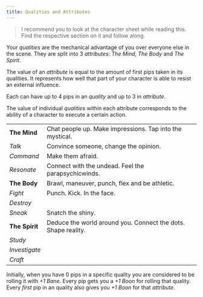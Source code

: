 ```yaml
---
title: Qualities and Attributes
---
```


> I recommend you to look at the character sheet while reading this. Find the respective section on it and follow along.

Your _qualities_ are the mechanical advantage of you over everyone else in the scene. They are split into 3 _attributes_: _The Mind_, _The Body_ and _The Spirit_.

The value of an _attribute_ is equal to the amount of first pips taken in its qualities. It represents how well that part of your character is able to resist an external influence.

Each can have up to 4 pips in an _quality_ and up to 3 in _attribute_.

The value of individual _qualities_ within each attribute corresponds to the ability of a character to execute a certain action.

|                |                                                               |
| -------------- | ------------------------------------------------------------- |
| **The Mind**   | Chat people up. Make impressions. Tap into the mystical.      |
| _Talk_         | Convince someone, change the opinion.                         |
| _Command_      | Make them afraid.                                             |
| _Resonate_     | Connect with the undead. Feel the parapsychicwinds.           |
| **The Body**   | Brawl, maneuver, punch, flex and be athletic.                 |
| _Fight_        | Punch. Kick. In the face.                                     |
| _Destroy_      |                                                               |
| _Sneak_        | Snatch the shiny.                                             |
| **The Spirit** | Deduce the world around you. Connect the dots. Shape reality. |
| _Study_        |                                                               |
| _Investigate_  |                                                               |
| _Craft_        |                                                               |

Initially, when you have 0 pips in a specific quality you are considered to be rolling it with _+1 Bane_. Every pip gets you a _+1 Boon_ for rolling that quality. Every _first_ pip in an quality also gives you _+1 Boon_ for that _attribute_.
